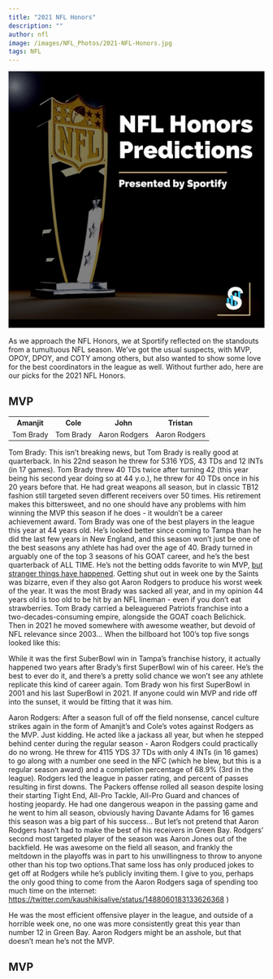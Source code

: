 ```yaml
---
title: "2021 NFL Honors"
description: ""
author: nfl
image: /images/NFL_Photos/2021-NFL-Honors.jpg
tags: NFL
---
```


<img src="/images/NFL_Photos/2021-NFL-Honors.jpg" alt="2021 NFL Honors">

As we approach the NFL Honors, we at Sportify reflected on the standouts from a tumultuous NFL season. We’ve got the usual suspects, with MVP, OPOY, DPOY, and COTY among others, but also wanted to show some love for the best coordinators in the league as well. Without further ado, here are our picks for the 2021 NFL Honors.

## MVP
<table class="center">
  <tr>
    <th>Amanjit</th>
    <th>Cole</th>
    <th>John</th>
    <th>Tristan</th>
  </tr>
  <tr>
    <td> Tom Brady </td>
    <td> Tom Brady </td>
    <td> Aaron Rodgers </td>
    <td> Aaron Rodgers </td>
  </tr>
</table>


Tom Brady: This isn’t breaking news, but Tom Brady is really good at quarterback. In his 22nd season he threw for 5316 YDS, 43 TDs and 12 INTs (in 17 games). Tom Brady threw 40 TDs twice after turning 42 (this year being his second year doing so at 44 y.o.), he threw for 40 TDs once in his 20 years before that. He had great weapons all season, but in classic TB12 fashion still targeted seven different receivers over 50 times. His retirement makes this bittersweet, and no one should have any problems with him winning the MVP this season if he does - it wouldn’t be a career achievement award. Tom Brady was one of the best players in the league this year at 44 years old. He’s looked better since coming to Tampa than he did the last few years in New England, and this season won’t just be one of the best seasons any athlete has had over the age of 40. Brady turned in arguably one of the top 3 seasons of his GOAT career, and he’s the best quarterback of ALL TIME.  He’s not the betting odds favorite to win MVP, <a href="https://en.wikipedia.org/wiki/Super_Bowl_LI">but stranger things have happened</a>. Getting shut out in week one by the Saints was bizarre, even if they also got Aaron Rodgers to produce his worst week of the year. It was the most Brady was sacked all year, and in my opinion 44 years old is too old to be hit by an NFL lineman - even if you don’t eat strawberries. Tom Brady carried a beleaguered Patriots franchise into a two-decades-consuming empire, alongside the GOAT coach Belichick. Then in 2021 he moved somewhere with awesome weather, but devoid of NFL relevance since 2003… When the billboard hot 100’s top five songs looked like this:

While it was the first SuberBowl win in Tampa’s franchise history, it actually happened two years after Brady’s first SuperBowl win of his career. 
He’s the best to ever do it, and there’s a pretty solid chance we won’t see any athlete replicate this kind of career again. Tom Brady won his first SuperBowl in 2001 and his last SuperBowl in 2021. If anyone could win MVP and ride off into the sunset, it would be fitting that it was him.


Aaron Rodgers: After a season full of off the field nonsense, cancel culture strikes again in the form of Amanjit’s and Cole’s votes against Rodgers as the MVP. Just kidding. He acted like a jackass all year, but when he stepped behind center during the regular season - Aaron Rodgers could practically do no wrong. He threw for 4115 YDS 37 TDs with only 4 INTs (in 16 games) to go along with a number one seed in the NFC (which he blew, but this is a regular season award) and a completion percentage of 68.9% (3rd in the league). Rodgers led the league in passer rating, and percent of passes resulting in first downs. The Packers offense rolled all season despite losing their starting Tight End, All-Pro Tackle, All-Pro Guard and chances of hosting jeopardy. He had one dangerous weapon in the passing game and he went to him all season, obviously having Davante Adams for 16 games this season was a big part of his success… But let’s not pretend that Aaron Rodgers hasn’t had to make the best of his receivers in Green Bay. Rodgers’ second most targeted player of the season was Aaron Jones out of the backfield. He was awesome on the field all season, and frankly the meltdown in the playoffs was in part to his unwillingness to throw to anyone other than his top two options.That same loss has only produced jokes to get off at Rodgers while he’s publicly inviting them. I give to you, perhaps the only good thing to come from the Aaron Rodgers saga of spending too much time on the internet: <a href="https://twitter.com/kaushikisalive/status/1488060183133626368">https://twitter.com/kaushikisalive/status/1488060183133626368</a> )

 He was the most efficient offensive player in the league, and outside of a horrible week one, no one was more consistently great this year than number 12 in Green Bay. Aaron Rodgers might be an asshole, but that doesn’t mean he’s not the MVP.

## MVP

